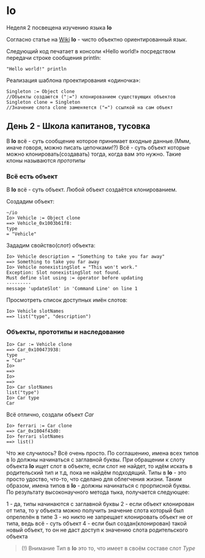 # Io

Неделя 2 посвещена изучению языка **Io**

Согласно статье на [Wiki](https://ru.wikipedia.org/wiki/Io) **Io** - чисто объектно ориентированный язык.

Следующий код печатает в консоли «Hello world!» посредством передачи строке сообщения println:

```Io
"Hello world!" println
```

Реализация шаблона проектирования «одиночка»:

```Io
Singleton := Object clone
//Объекты создаются (":=") клонированием существующих объектов
Singleton clone = Singleton
//Значение слота clone заменяется ("=") ссылкой на сам объект
```

## День 2 - Школа капитанов, тусовка

В **Io** всё - суть сообщение которое принимает входные данные.(Ммм, иначе говоря, можно писать цепочками!?)
Всё - суть объект которые можно клонировать(создавать) тогда, когда вам это нужно. Такие клоны называются _прототипы_

### Всё есть объект

В **Io** всё - суть объект.
Любой объект создаётся клонированием.

Создадим объект:

```code
~/io
Io> Vehicle := Object clone
==> Vehicle_0x1003b61f8:
type
= "Vehicle"
```

Зададим свойство(слот) объекта:

```code
Io> Vehicle description = "Something to take you far away"
==> Something to take you far away
Io> Vehicle nonexistingSlot = "This won't work."
Exception: Slot nonexistingSlot not found.
Must define slot using := operator before updating
---------
message 'updateSlot' in 'Command Line' on line 1
```

Просмотреть список доступных имён слотов:

```code
Io> Vehicle slotNames
==> list("type", "description")
```

### Объекты, прототипы и наследование

```code
Io> Car := Vehicle clone
==> Car_0x100473938:
type
= "Car"
Io>
==>
Io>
==>
Io> Car slotNames
list("type")
Io> Car type
Car
```

Всё отлично, создали объект _Car_

```code
Io> ferrari := Car clone
==> Car_0x1004f43d0:
Io> ferrari slotNames
==> list()
```

Что же случилось?
Всё очень просто. По соглашению, имена всех типов в Io должны начинаться с заглавной буквы.
При обращении к слоту объекта **Io** ищет слот в объекте, если слот не найдет, то идём искать в родительский тип и т.д, пока не найдём подходящий.
Типы в **Io** - это просто удоство, что-то, что сделано для облегчения жизни.
Таким образом, имена типов в **Io** - должны начинаться с прорписной буквы.
По результату высоконаучного метода тыка, получается следующее:

1 - да, типы начинаются с заглавной буквы
2 - если объект клонирован от типа, то у объекта можно получить значение слота который был опрелелён в типе
3 - но никто не запрещает клонировать объект не от типа, ведь всё - суть объект
4 - если был создан(клонирован) такой новый объект, то он не даст доступ к значению слота родительского объекта

> (!) Внимание
> Тип в **Io** это то, что имеет в своём составе слот _Type_
